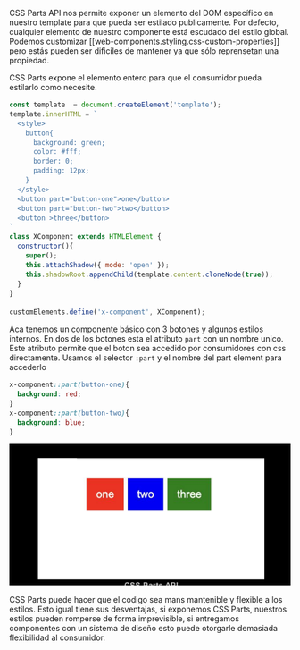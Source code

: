 
CSS Parts API nos permite exponer un elemento del DOM específico en nuestro template para que pueda ser estilado publicamente. Por defecto, cualquier elemento de nuestro componente está escudado del estilo global. Podemos customizar [[web-components.styling.css-custom-properties]] pero estás pueden ser dificiles de mantener ya que sólo reprensetan una propiedad.

CSS Parts expone el elemento entero para que el consumidor pueda estilarlo como necesite.

```js
const template  = document.createElement('template');
template.innerHTML = `
  <style>
    button{
      background: green;
      color: #fff;
      border: 0;
      padding: 12px;
    }
  </style>
  <button part="button-one">one</button>
  <button part="button-two">two</button>
  <button >three</button>
`
class XComponent extends HTMLElement {
  constructor(){
    super();
    this.attachShadow({ mode: 'open' });
    this.shadowRoot.appendChild(template.content.cloneNode(true));
  }
}

customElements.define('x-component', XComponent);
```

Aca tenemos un componente básico con 3 botones y algunos estilos internos. En dos de los botones esta el atributo ```part``` con un nombre unico. Este atributo permite que el boton sea accedido por consumidores con css directamente. Usamos el selector ```:part``` y el nombre del part element para accederlo

```css
x-component::part(button-one){
  background: red;
}
x-component::part(button-two){
  background: blue;
}
```
![Alt text](image-20.png)

CSS Parts puede hacer que el codigo sea mans mantenible y flexible a los estilos. Esto igual tiene sus desventajas, si exponemos CSS Parts, nuestros estilos pueden romperse de forma imprevisible, si entregamos componentes con un sistema de diseño esto puede otorgarle demasiada flexibilidad al consumidor.